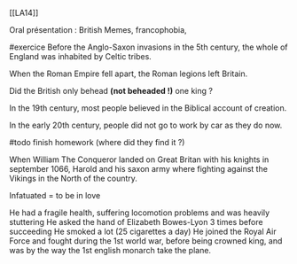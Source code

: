 [[LA14]]

Oral présentation : British Memes, francophobia,


#exercice
Before the Anglo-Saxon invasions in the 5th century, the whole of England was inhabited by Celtic tribes.

When the Roman Empire fell apart, the Roman legions left Britain.

Did the British only behead **(not beheaded !)** one king ?

In the 19th century, most people believed in the Biblical account of creation.

In the early 20th century, people did not go to work by car as they do now.

#todo finish homework (where did they find it ?)

When William The Conqueror landed on Great Britan with his knights in september 1066, Harold and his saxon army where fighting against the Vikings in the North of the country.



Infatuated = to be in love



He had a fragile health, suffering locomotion problems and was heavily stuttering
He asked the hand of Elizabeth Bowes-Lyon 3 times before succeeding
He smoked a lot (25 cigarettes a day)
He joined the Royal Air Force and fought during the 1st world war, before being crowned king, and was by the way the 1st english monarch take the plane.